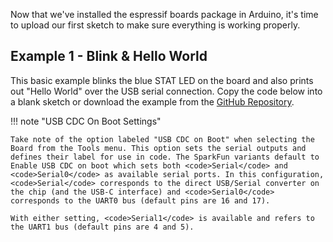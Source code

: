 Now that we've installed the espressif boards package in Arduino, it's time to upload our first sketch to make sure everything is working properly.

## Example 1 - Blink & Hello World

This basic example blinks the blue STAT LED on the board and also prints out "Hello World" over the USB serial connection. Copy the code below into a blank sketch or download the example from the [GitHub Repository]().

!!! note "USB CDC On Boot Settings"

    Take note of the option labeled "USB CDC on Boot" when selecting the Board from the Tools menu. This option sets the serial outputs and defines their label for use in code. The SparkFun variants default to Enable USB CDC on boot which sets both <code>Serial</code> and <code>Serial0</code> as available serial ports. In this configuration, <code>Serial</code> corresponds to the direct USB/Serial converter on the chip (and the USB-C interface) and <code>Serial0</code> corresponds to the UART0 bus (default pins are 16 and 17).

    With either setting, <code>Serial1</code> is available and refers to the UART1 bus (default pins are 4 and 5).